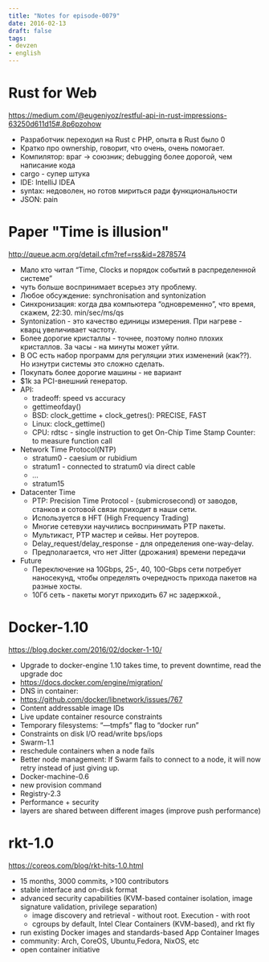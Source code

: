 ```yaml
---
title: "Notes for episode-0079"
date: 2016-02-13
draft: false
tags:
- devzen
- english
---
```


# Rust for Web
https://medium.com/@eugeniyoz/restful-api-in-rust-impressions-63250d611d15#.8p6pzohow

* Разработчик переходил на Rust с PHP, опыта в Rust было 0
* Кратко про ownership, говорит, что очень, очень помогает.
* Компилятор: враг -> союзник; debugging более дорогой, чем написание кода
* cargo - супер штука
* IDE: IntelliJ IDEA
* syntax: недоволен, но готов мириться ради функциональности
* JSON: pain

# Paper "Time is illusion"
http://queue.acm.org/detail.cfm?ref=rss&id=2878574

* Мало кто читал “Time, Clocks и порядок событий в распределенной системе”
* чуть больше воспринимает всерьез эту проблему.
* Любое обсуждение: synchronisation and syntonization
* Синхронизация: когда два компьютера “одновременно”, что время, скажем, 22:30. min/sec/ms/qs
* Syntonization - это качество единицы измерения. При нагреве - кварц увеличивает частоту.
* Более дорогие кристаллы - точнее, поэтому полно плохих кристаллов. За часы - на минуты может уйти.
* В ОС есть набор программ для регуляции этих изменений (как??). Но изнутри системы это сложно сделать.
* Покупать более дорогие машины - не вариант
* $1k за PCI-внешний генератор.
* API:
  * tradeoff: speed vs accuracy
  * gettimeofday()
  * BSD: clock_gettime + clock_getres(): PRECISE, FAST
  * Linux: clock_gettime()
  * CPU: rdtsc - single instruction to get On-Chip Time Stamp Counter: to measure function call
* Network Time Protocol(NTP)
  * stratum0 - caesium or rubidium
  * stratum1 - connected to stratum0 via direct cable
  * …
  * stratum15
* Datacenter Time
  * PTP: Precision Time Protocol - (submicrosecond) от заводов, станков и сотовой связи приходит в наши сети.
  * Используется в HFT (High Frequency Trading)
  * Многие сетевухи научились воспринимать PTP пакеты.
  * Мультикаст, PTP мастер и сейвы. Нет роутеров.
  * Delay_request/delay_response - для определения one-way-delay.
  * Предполагается, что нет Jitter (дрожания) времени передачи
* Future
  * Переключение на 10Gbps, 25-, 40, 100-Gbps сети потребует наносекунд, чтобы определять очередность прихода пакетов на разные хосты.
  * 10Гб сеть - пакеты могут приходить 67 нс задержкой.,


# Docker-1.10
https://blog.docker.com/2016/02/docker-1-10/

* Upgrade to docker-engine 1.10 takes time, to prevent downtime, read the upgrade doc
* https://docs.docker.com/engine/migration/
* DNS in container:
* https://github.com/docker/libnetwork/issues/767
* Content addressable image IDs
* Live update container resource constraints
* Temporary filesystems: “—tmpfs” flag to “docker run”
* Constraints on disk I/O read/write bps/iops
* Swarm-1.1
* reschedule containers when a node fails
* Better node management: If Swarm fails to connect to a node, it will now retry instead of just giving up.
* Docker-machine-0.6
* new provision command
* Registry-2.3
* Performance + security
* layers are shared between different images (improve push performance)

# rkt-1.0
https://coreos.com/blog/rkt-hits-1.0.html

- 15 months, 3000 commits, >100 contributors
- stable interface and on-disk format
- advanced security capabilities (KVM-based container isolation, image signature validation, privilege separation)
    - image discovery and retrieval - without root. Execution - with root
    - cgroups by default, Intel Clear Containers (KVM-based), and rkt fly
- run existing Docker images and standards-based App Container Images
- community: Arch, CoreOS, Ubuntu,Fedora, NixOS, etc
- open container initiative
